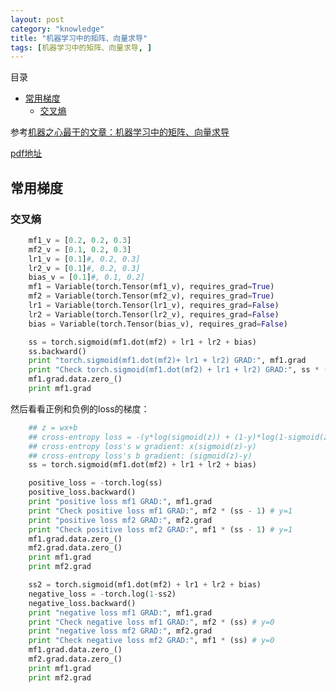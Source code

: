```yaml
---
layout: post
category: "knowledge"
title: "机器学习中的矩阵、向量求导"
tags: [机器学习中的矩阵、向量求导, ]
---
```


目录

<!-- TOC -->

- [常用梯度](#%E5%B8%B8%E7%94%A8%E6%A2%AF%E5%BA%A6)
  - [交叉熵](#%E4%BA%A4%E5%8F%89%E7%86%B5)

<!-- /TOC -->

参考[机器之心最干的文章：机器学习中的矩阵、向量求导](https://mp.weixin.qq.com/s?__biz=MzA3MzI4MjgzMw==&mid=2650737481&idx=1&sn=10e82e52991eb87170e22109857c3dec&chksm=871acf37b06d4621aabc409f95c72f935670c8595f274d62bf5283fdf275f052f29b73c27ab0&mpshare=1&scene=1&srcid=0207pDzvA7Kk5C3JAPj19P1a&pass_ticket=SeHiwrhprfhEeBDsE1XoKKgiqXKD0hs5Oyunmf09XE%2BrWYKA98pvhGxAVGX75FF1#rd)

[pdf地址](https://daiwk.github.io/assets/matrix+vector+derivatives+for+machine+learning.pdf)

## 常用梯度

### 交叉熵

```python
    mf1_v = [0.2, 0.2, 0.3]
    mf2_v = [0.1, 0.2, 0.3]
    lr1_v = [0.1]#, 0.2, 0.3]
    lr2_v = [0.1]#, 0.2, 0.3]
    bias_v = [0.1]#, 0.1, 0.2]
    mf1 = Variable(torch.Tensor(mf1_v), requires_grad=True)
    mf2 = Variable(torch.Tensor(mf2_v), requires_grad=True)
    lr1 = Variable(torch.Tensor(lr1_v), requires_grad=False)
    lr2 = Variable(torch.Tensor(lr2_v), requires_grad=False)
    bias = Variable(torch.Tensor(bias_v), requires_grad=False)

    ss = torch.sigmoid(mf1.dot(mf2) + lr1 + lr2 + bias) 
    ss.backward()
    print "torch.sigmoid(mf1.dot(mf2)+ lr1 + lr2) GRAD:", mf1.grad
    print "Check torch.sigmoid(mf1.dot(mf2) + lr1 + lr2) GRAD:", ss * (1 - ss) * mf2
    mf1.grad.data.zero_()
    print mf1.grad
```

然后看看正例和负例的loss的梯度：

```python
    ## z = wx+b
    ## cross-entropy loss = -(y*log(sigmoid(z)) + (1-y)*log(1-sigmoid(z)))
    ## cross-entropy loss's w gradient: x(sigmoid(z)-y)
    ## cross-entropy loss's b gradient: (sigmoid(z)-y)
    ss = torch.sigmoid(mf1.dot(mf2) + lr1 + lr2 + bias) 

    positive_loss = -torch.log(ss)
    positive_loss.backward()
    print "positive loss mf1 GRAD:", mf1.grad
    print "Check positive loss mf1 GRAD:", mf2 * (ss - 1) # y=1
    print "positive loss mf2 GRAD:", mf2.grad
    print "Check positive loss mf2 GRAD:", mf1 * (ss - 1) # y=1
    mf1.grad.data.zero_()
    mf2.grad.data.zero_()
    print mf1.grad
    print mf2.grad

    ss2 = torch.sigmoid(mf1.dot(mf2) + lr1 + lr2 + bias)
    negative_loss = -torch.log(1-ss2)
    negative_loss.backward()
    print "negative loss mf1 GRAD:", mf1.grad
    print "Check negative loss mf1 GRAD:", mf2 * (ss) # y=0
    print "negative loss mf2 GRAD:", mf2.grad
    print "Check negative loss mf2 GRAD:", mf1 * (ss) # y=0
    mf1.grad.data.zero_()
    mf2.grad.data.zero_()
    print mf1.grad
    print mf2.grad
```
